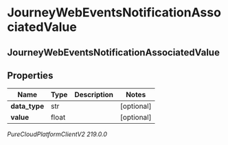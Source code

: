# JourneyWebEventsNotificationAssociatedValue

## JourneyWebEventsNotificationAssociatedValue

## Properties

|Name | Type | Description | Notes|
|------------ | ------------- | ------------- | -------------|
| **data_type** | str |  | [optional] |
| **value** | float |  | [optional] |



_PureCloudPlatformClientV2 219.0.0_
